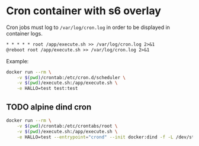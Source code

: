 # Cron container with s6 overlay

Cron jobs must log to `/var/log/cron.log` in order to be displayed in container logs.

```txt
* * * * * root /app/execute.sh >> /var/log/cron.log 2>&1
@reboot root /app/execute.sh >> /var/log/cron.log 2>&1
```

Example:
```bash
docker run --rm \
    -v $(pwd)/crontab:/etc/cron.d/scheduler \
    -v $(pwd)/execute.sh:/app/execute.sh \
    -e HALLO=test test:test
```

## TODO alpine dind cron

```bash
docker run --rm \
    -v $(pwd)/crontab:/etc/crontabs/root \
    -v $(pwd)/execute.sh:/app/execute.sh \
    -e HALLO=test --entrypoint="crond" --init docker:dind -f -L /dev/stdout 
```
